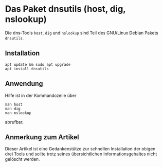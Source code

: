 # Das Paket dnsutils (host, dig, nslookup)

Die dns-Tools `host`, `dig` und `nslookup` sind Teil des GNU/Linux Debian Pakets `dnsutils`.


## Installation
```
apt update && sudo apt upgrade
apt install dnsutils
```

## Anwendung

Hilfe ist in der Kommandozeile über
```
man host
man dig
man nslookup
```

abrufbar.

## Anmerkung zum Artikel
Dieser Artikel ist eine Gedankenstütze zur schnellen Installation der obigen drei Tools
und sollte trotz seines übersichtlichen Informationsgehaltes nicht gelöscht werden.

